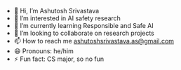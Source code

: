 - 👋 Hi, I’m Ashutosh Srivastava
- 👀 I’m interested in AI safety research
- 🌱 I’m currently learning Responsible and  Safe AI
- 💞️ I’m looking to collaborate on research projects
- 📫 How to reach me ashutoshsrivastava.as@gmail.com
- 😄 Pronouns: he/him
- ⚡ Fun fact: CS major, so no fun

<!---
srivhash/srivhash is a ✨ special ✨ repository because its `README.md` (this file) appears on your GitHub profile.
You can click the Preview link to take a look at your changes.
--->
